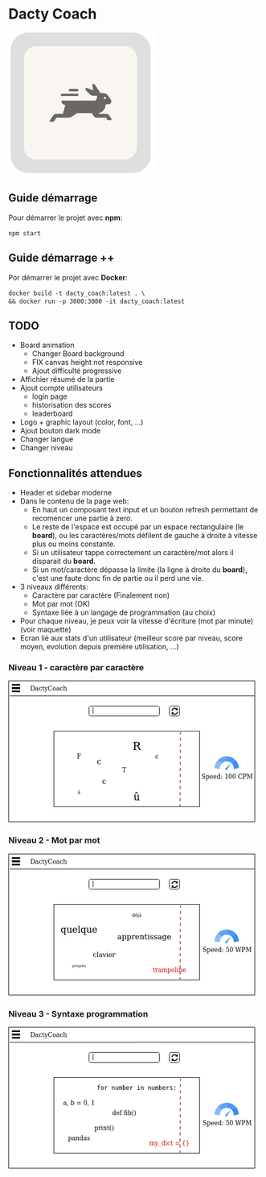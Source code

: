 # Dacty Coach
![alt text](https://github.com/blhelias/DactyCoach/blob/master/documentation/rabbit-filled-logo.png)

## Guide démarrage

Pour démarrer le projet avec **npm**:
```
npm start
```

## Guide démarrage ++

Por démarrer le projet avec **Docker**:
```
docker build -t dacty_coach:latest . \
&& docker run -p 3000:3000 -it dacty_coach:latest
```

## TODO

* Board animation
  * Changer Board background
  * FIX canvas height not responsive
  * Ajout difficulté progressive
* Affichier résumé de la partie
* Ajout compte utilisateurs
  * login page
  * historisation des scores
  * leaderboard
* Logo + graphic layout (color, font, ...)
* Ajout bouton dark mode
* Changer langue
* Changer niveau


## Fonctionnalités attendues

- Header et sidebar moderne
- Dans le contenu de la page web:
    - En haut un composant text input et un bouton refresh permettant de recomencer une partie à zero.
    - Le reste de l'espace est occupé par un espace rectangulaire (le **board**), ou les caractères/mots défilent de gauche à droite à vitesse plus ou moins constante.
    - Si un utilisateur tappe correctement un caractère/mot alors il disparait du **board**.
    - Si un mot/caractère dépasse la limite (la ligne à droite du **board**), c'est une faute donc fin de partie ou il perd une vie.
- 3 niveaux différents: 
    - Caractère par caractère (Finalement non)
    - Mot par mot (OK)
    - Syntaxe liée à un langage de programmation (au choix) 
- Pour chaque niveau, je peux voir la vitesse d'écriture (mot par minute) (voir maquette)
- Ecran lié aux stats d'un utilisateur (meilleur score par niveau, score moyen, evolution depuis première utilisation, ...)

### Niveau 1 - caractère par caractère
![alt text](https://github.com/blhelias/DactyCoach/blob/master/documentation/niv1_dacty.png)
### Niveau 2 - Mot par mot
![alt text](https://github.com/blhelias/DactyCoach/blob/master/documentation/niv2_dacty.png)
### Niveau 3 - Syntaxe programmation
![alt text](https://github.com/blhelias/DactyCoach/blob/master/documentation/niv3_dacty.png)
